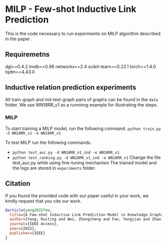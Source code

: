 # MILP - Few-shot Inductive Link Prediction

This is the code necessary to run experiments on MILP algorithm described in the paper .

## Requiremetns

dgl==0.4.2
lmdb==0.98
networkx==2.4
scikit-learn==0.22.1
torch==1.4.0
tqdm==4.43.0

## Inductive relation prediction experiments

All train-graph and ind-test-graph pairs of graphs can be found in the `data` folder. We use WN18RR_v1 as a runninng example for illustrating the steps.

### MILP
To start training a MILP model, run the following command. 
`python train.py -d WN18RR_v1 -e WN18RR_v1`

To test MILP run the following commands.
- `python test_auc.py -d WN18RR_v1_ind -e WN18RR_v1`
- `python test_ranking.py -d WN18RR_v1_ind -e WN18RR_v1`
Change the file test_auc.py while using fine-tuning mechanism
The trained model and the logs are stored in `experiments` folder. 

## Citation

If you found the provided code with our paper useful in your work, we kindly request that you cite our work. </br>

```BibTex
@article{yang2022few,
  title={A Few-shot Inductive Link Prediction Model in Knowledge Graphs},
  author={Yang, Ruiting and Wei, Zhongcheng and Fan, Yongjian and Zhao, Jijun},
  journal={IEEE Access},
  year={2022},
  publisher={IEEE}
}
```
